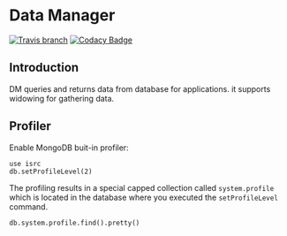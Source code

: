 # Data Manager
[![Travis branch](https://img.shields.io/travis/aiotrc/dm/master.svg?style=flat-square)](https://travis-ci.org/aiotrc/dm)
[![Codacy Badge](https://img.shields.io/codacy/grade/2cda8cad3c7b46879da2544c1057c91f.svg?style=flat-square)](https://www.codacy.com/app/1995parham/dm?utm_source=github.com&amp;utm_medium=referral&amp;utm_content=aiotrc/dm&amp;utm_campaign=Badge_Grade)

## Introduction
DM queries and returns data from database for applications.
it supports widowing for gathering data.

## Profiler
Enable MongoDB buit-in profiler:

```
use isrc
db.setProfileLevel(2)
```

The profiling results in a special capped collection called `system.profile`
which is located in the database where you executed the `setProfileLevel` command.

```
db.system.profile.find().pretty()
```
